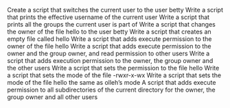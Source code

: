 Create a script that switches the current user to the user betty
Write a script that prints the effective username of the current user
Write a script that prints all the groups the current user is part of
Write a script that changes the owner of the file hello to the user betty
Write a script that creates an empty file called hello
Write a script that adds execute permission to the owner of the file hello
Write a script that adds execute permission to the owner and the group owner, and read permission to other users
Write a script that adds execution permission to the owner, the group owner and the other users
Write a script that sets the permission to the file hello
Write a script that sets the mode of the file -rwxr-x-wx
Write a script that sets the mode of the file hello the same as olleh’s mode
A script that adds execute permission to all subdirectories of the current directory for the owner, the group owner and all other users
